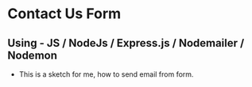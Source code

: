 # Contact Us Form

## Using - JS / NodeJs / Express.js / Nodemailer / Nodemon

- This is a sketch for me, how to send email from form.

